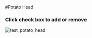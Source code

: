 #Potato Head
### Click check box to add or remove
![test_potato_head](https://github.com/SarmadNaroo/MAD_LAB_1/assets/87594636/eb17630e-451f-4f16-8c37-b20a1e9bebbc)
